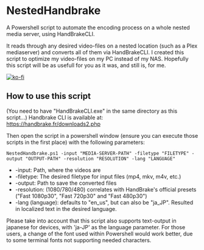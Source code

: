# NestedHandbrake
A Powershell script to automate the encoding process on a whole nested media server, using HandBrakeCLI.

It reads through any desired video-files on a nested location (such as a Plex mediaserver) and converts all of them via HandBrakeCLI. I created this script to optimize my video-files on my PC instead of my NAS. Hopefully this script will be as usefull for you as it was, and still is, for me.

[![ko-fi](https://www.ko-fi.com/img/githubbutton_sm.svg)](https://ko-fi.com/F1F51BI4D)


## How to use this script
(You need to have "HandBrakeCLI.exe" in the same directory as this script...)
Handbrake CLI is available at: https://handbrake.fr/downloads2.php

Then open the script in a powershell window (ensure you can execute those scripts in the first place) with the following parameters:

`NestedHandbrake.ps1 -input "MEDIA-SERVER-PATH" -filetype "FILETYPE" -output "OUTPUT-PATH" -resolution "RESOLUTION" -lang "LANGUAGE"`

* -input: Path, where the videos are
* -filetype: The desired filetype for input files (mp4, mkv, m4v, etc.)
* -output: Path to save the converted files
* -resolution: (1080/780/480) correlates with HandBrake's official presets ("Fast 1080p30", "Fast 720p30" and "Fast 480p30")
* -lang (language): defaults to "en_us", but can also be "ja_JP". Resulted in localized text in the desired language.

Please take into account that this script also supports text-output in japanese for devices, with 'ja-JP' as the language parameter. For those users, a change of the font used within Powershell would work better, due to some terminal fonts not supporting needed characters.
